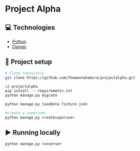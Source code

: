 # Project Alpha

## 💻  Technologies
* [Python](https://www.python.org/)
* [Django](https://www.djangoproject.com/)

## 🔨 Project setup

```bash
# Clone repository
git clone https://github.com/thomasnakamura/projectalpha.git
```

```bash
cd projectalpha
pip install -r requirements.txt
python manage.py migrate

python manage.py loaddata fixture.json

#create a superuser
python manage.py createsuperuser
```

## ▶️ Running locally

```bash
python manage.py runserver
```
